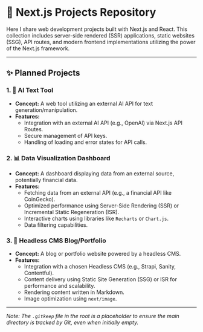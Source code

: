 # 🚀 Next.js Projects Repository

Here I share web development projects built with Next.js and React. This collection includes server-side rendered (SSR) applications, static websites (SSG), API routes, and modern frontend implementations utilizing the power of the Next.js framework.

---

## ✨ Planned Projects

### 1. 🤖 AI Text Tool
*   **Concept:** A web tool utilizing an external AI API for text generation/manipulation.
*   **Features:**
    *   Integration with an external AI API (e.g., OpenAI) via Next.js API Routes.
    *   Secure management of API keys.
    *   Handling of loading and error states for API calls.

### 2. 📊 Data Visualization Dashboard
*   **Concept:** A dashboard displaying data from an external source, potentially financial data.
*   **Features:**
    *   Fetching data from an external API (e.g., a financial API like CoinGecko).
    *   Optimized performance using Server-Side Rendering (SSR) or Incremental Static Regeneration (ISR).
    *   Interactive charts using libraries like `Recharts` or `Chart.js`.
    *   Data filtering capabilities.

### 3. 📝 Headless CMS Blog/Portfolio
*   **Concept:** A blog or portfolio website powered by a headless CMS.
*   **Features:**
    *   Integration with a chosen Headless CMS (e.g., Strapi, Sanity, Contentful).
    *   Content delivery using Static Site Generation (SSG) or ISR for performance and scalability.
    *   Rendering content written in Markdown.
    *   Image optimization using `next/image`.

---

*Note: The `.gitkeep` file in the root is a placeholder to ensure the main directory is tracked by Git, even when initially empty.* 